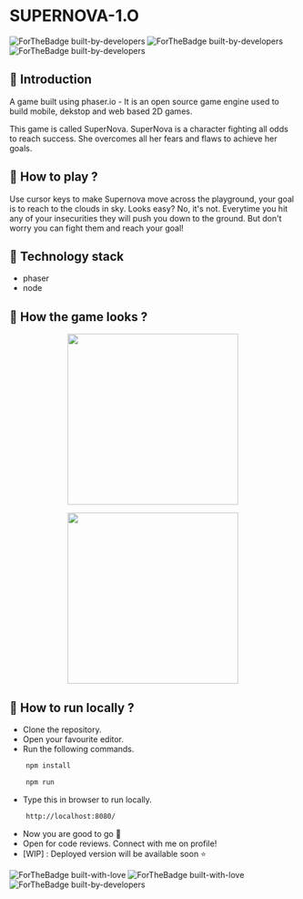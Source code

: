 # SUPERNOVA-1.O




![ForTheBadge built-by-developers](https://forthebadge.com/images/badges/made-with-typescript.svg)
![ForTheBadge built-by-developers](https://forthebadge.com/images/badges/validated-html5.svg)
![ForTheBadge built-by-developers](https://forthebadge.com/images/badges/made-with-javascript.svg)

## 📌 Introduction

 A game built using phaser.io - It is an open source game engine used to build mobile, dekstop and web based 2D games.

This game is called SuperNova. SuperNova is a character fighting all odds to reach success. She overcomes all her fears and flaws to achieve her goals.

## 📌 How to play ?
Use cursor keys to make Supernova move across the playground, your goal is to reach to the clouds in sky. Looks easy? No, it's not. Everytime you hit any of your insecurities they will push you down to the ground. But don't worry you can fight them and reach your goal!

## 📌 Technology stack
- phaser
- node

## 📌 How the game looks ?

<p align="center">
  <img src="https://github.com/sanjana-302/Supernova-1.O/blob/main/src/assets/superNova.png" height="300px">
</p>
<p align="center">
  <img src="https://github.com/sanjana-302/Supernova-1.O/blob/main/src/assets/preview.png" height="300px">
</p>

## 📌 How to run locally ?
- Clone the repository.
- Open your favourite editor.
- Run the following commands.
```sh
    npm install
```
```sh
    npm run
```
- Type this in browser to run locally.
```sh
    http://localhost:8080/
```
- Now you are good to go  👾‍
- Open for code reviews. Connect with me on profile!
- [WIP] : Deployed version will be available soon ⭐

![ForTheBadge built-with-love](https://forthebadge.com/images/badges/built-with-love.svg)
![ForTheBadge built-with-love](https://forthebadge.com/images/badges/check-it-out.svg)
![ForTheBadge built-by-developers](https://forthebadge.com/images/badges/powered-by-coffee.svg)